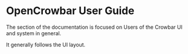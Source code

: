 # OpenCrowbar User Guide

The section of the documentation is focused on Users of the Crowbar UI and system in general.

It generally follows the UI layout.
